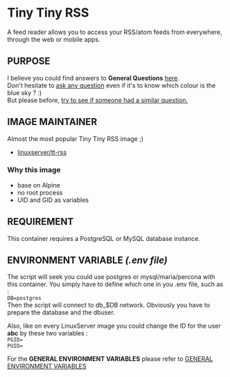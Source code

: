 # Tiny Tiny RSS  
A feed reader allows you to access your RSS/atom feeds from everywhere, through the web or mobile apps.

## PURPOSE
I believe you could find answers to **General Questions** <a href="../../README.md" title="" target="_blank">here</a>.  
Don't hesitate to <a href="https://github.com/jodumont/docker/issues/new" title="Ask a question by submitting an issue on github." target="_blank">ask any question</a> even if it's to know which colour is the blue sky ? :)  
But please before, <a href="https://github.com/jodumont/docker/issues?utf8=%E2%9C%93&q=is%3Aissue" title="Please look for a similar question through all the issues before opening a new one." target="_blank">try to see if someone had a similar question.</a>

## IMAGE MAINTAINER
Almost the most popular Tiny Tiny RSS image ;)  
- <a href="https://hub.docker.com/r/linuxserver/tt-rss/" title="Tiny Tiny RSS a feed reader allows you to access your RSS/atom feeds from everywhere, through the web or mobile apps." target="_blank">linuxserver/tt-rss</a>

### Why this image
- base on Alpine  
- no root process  
- UID and GID as variables  

## REQUIREMENT
This container requires a PostgreSQL or MySQL database instance.

## ENVIRONMENT VARIABLE *(.env file)*  
The script will seek you could use postgres or mysql/maria/percona with this container. You simply have to define which one in you .env file, such as :  
`DB=postgres`  
Then the script will connect to db_$DB network. Obviously you have to prepare the database and the dbuser.  

Also, like on every LinuxServer image you could change the ID for the user **abc** by these two variables :  
`PGID=`  
`PUID=`  

For the **GENERAL ENVIRONMENT VARIABLES** please refer to <a href="../ENV.md" title="GENERAL ENVIRONMENT VARIABLES" target="">GENERAL ENVIRONMENT VARIABLES</a> 
